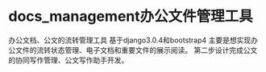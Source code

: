# docs_management办公文件管理工具
办公文档、公文的流转管理工具
基于django3.0.4和bootstrap4
主要是想实现办公文件的流转状态管理、电子文档和重要文件的展示阅读。
第二步设计完成公文的协同写作管理、公文写作助手开发。
